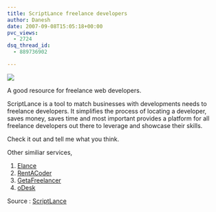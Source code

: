 ```yaml
---
title: ScriptLance freelance developers
author: Danesh
date: 2007-09-08T15:05:18+00:00
pvc_views:
  - 2724
dsq_thread_id:
  - 889736902

---
```

<img src="http://img409.imageshack.us/img409/651/scriptlancevi4.jpg" align="middle" />

A good resource for freelance web developers.

ScriptLance is a tool to match businesses with developments needs to freelance developers. It simplifies the process of locating a developer, saves money, saves time and most important provides a platform for all freelance developers out there to leverage and showcase their skills.

Check it out and tell me what you think.

Other similiar services,

  1. [Elance][1]
  2. [RentACoder][2]
  3. [GetaFreelancer][3]
  4. [oDesk][4]

Source : [ScriptLance][5]

 [1]: http://www.elance.com/
 [2]: http://www.rentacoder.com
 [3]: http://www.getafreelancer.com/
 [4]: http://www.odesk.com/
 [5]: https://www.scriptlance.com/